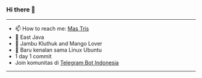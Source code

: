 ### Hi there 👋
----
- 📫 How to reach me: [Mas Tris](https://t.me/onsirtus)
- 📍 East Java
- 🍐 Jambu Kluthuk and Mango Lover
- 🐧 Baru kenalan sama Linux Ubuntu
- 1 day 1 commit
- Join komunitas di [Telegram Bot Indonesia](https://t.me/botindonesia)


----
<!--
**threedisk/threedisk** is a ✨ _special_ ✨ repository because its `README.md` (this file) appears on your GitHub profile.

Here are some ideas to get you started:

- 🔭 I’m currently working on ...
- 🌱 I’m currently learning ...
- 👯 I’m looking to collaborate on ...
- 🤔 I’m looking for help with ...
- 💬 Ask me about ...
- 📫 How to reach me: ...
- 😄 Pronouns: ...
- ⚡ Fun fact: ...
-->
